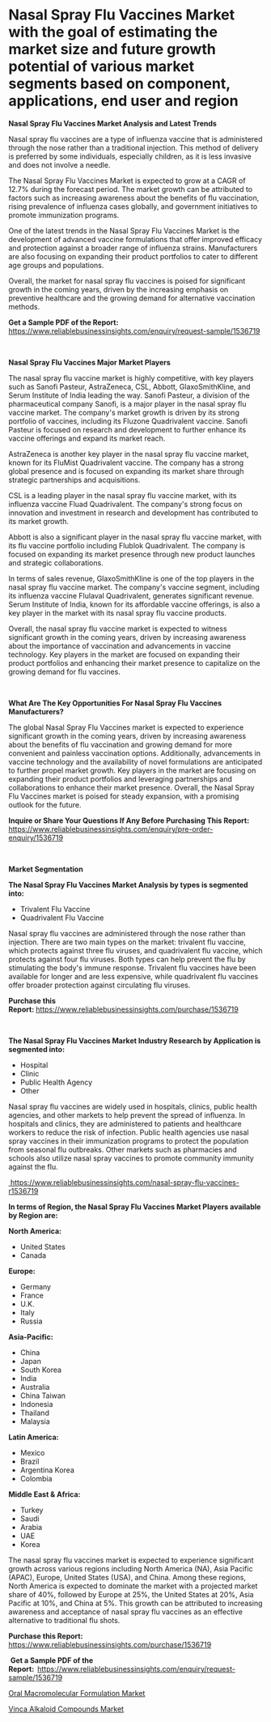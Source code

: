 <p><h1>Nasal Spray Flu Vaccines Market with the goal of estimating the market size and future growth potential of various market segments based on component, applications, end user and region</h1></p><p><strong>Nasal Spray Flu Vaccines Market Analysis and Latest Trends</strong></p>
<p><p>Nasal spray flu vaccines are a type of influenza vaccine that is administered through the nose rather than a traditional injection. This method of delivery is preferred by some individuals, especially children, as it is less invasive and does not involve a needle.</p><p>The Nasal Spray Flu Vaccines Market is expected to grow at a CAGR of 12.7% during the forecast period. The market growth can be attributed to factors such as increasing awareness about the benefits of flu vaccination, rising prevalence of influenza cases globally, and government initiatives to promote immunization programs.</p><p>One of the latest trends in the Nasal Spray Flu Vaccines Market is the development of advanced vaccine formulations that offer improved efficacy and protection against a broader range of influenza strains. Manufacturers are also focusing on expanding their product portfolios to cater to different age groups and populations.</p><p>Overall, the market for nasal spray flu vaccines is poised for significant growth in the coming years, driven by the increasing emphasis on preventive healthcare and the growing demand for alternative vaccination methods.</p></p>
<p><strong>Get a Sample PDF of the Report:&nbsp;</strong> <a href="https://www.reliablebusinessinsights.com/enquiry/request-sample/1536719">https://www.reliablebusinessinsights.com/enquiry/request-sample/1536719</a></p>
<p>&nbsp;</p>
<p><strong>Nasal Spray Flu Vaccines Major Market Players</strong></p>
<p><p>The nasal spray flu vaccine market is highly competitive, with key players such as Sanofi Pasteur, AstraZeneca, CSL, Abbott, GlaxoSmithKline, and Serum Institute of India leading the way. Sanofi Pasteur, a division of the pharmaceutical company Sanofi, is a major player in the nasal spray flu vaccine market. The company's market growth is driven by its strong portfolio of vaccines, including its Fluzone Quadrivalent vaccine. Sanofi Pasteur is focused on research and development to further enhance its vaccine offerings and expand its market reach.</p><p>AstraZeneca is another key player in the nasal spray flu vaccine market, known for its FluMist Quadrivalent vaccine. The company has a strong global presence and is focused on expanding its market share through strategic partnerships and acquisitions.</p><p>CSL is a leading player in the nasal spray flu vaccine market, with its influenza vaccine Fluad Quadrivalent. The company's strong focus on innovation and investment in research and development has contributed to its market growth.</p><p>Abbott is also a significant player in the nasal spray flu vaccine market, with its flu vaccine portfolio including Flublok Quadrivalent. The company is focused on expanding its market presence through new product launches and strategic collaborations.</p><p>In terms of sales revenue, GlaxoSmithKline is one of the top players in the nasal spray flu vaccine market. The company's vaccine segment, including its influenza vaccine Flulaval Quadrivalent, generates significant revenue. Serum Institute of India, known for its affordable vaccine offerings, is also a key player in the market with its nasal spray flu vaccine products.</p><p>Overall, the nasal spray flu vaccine market is expected to witness significant growth in the coming years, driven by increasing awareness about the importance of vaccination and advancements in vaccine technology. Key players in the market are focused on expanding their product portfolios and enhancing their market presence to capitalize on the growing demand for flu vaccines.</p></p>
<p>&nbsp;</p>
<p><strong>What Are The Key Opportunities For Nasal Spray Flu Vaccines Manufacturers?</strong></p>
<p><p>The global Nasal Spray Flu Vaccines market is expected to experience significant growth in the coming years, driven by increasing awareness about the benefits of flu vaccination and growing demand for more convenient and painless vaccination options. Additionally, advancements in vaccine technology and the availability of novel formulations are anticipated to further propel market growth. Key players in the market are focusing on expanding their product portfolios and leveraging partnerships and collaborations to enhance their market presence. Overall, the Nasal Spray Flu Vaccines market is poised for steady expansion, with a promising outlook for the future.</p></p>
<p><strong>Inquire or Share Your Questions If Any Before Purchasing This Report:</strong> <a href="https://www.reliablebusinessinsights.com/enquiry/pre-order-enquiry/1536719">https://www.reliablebusinessinsights.com/enquiry/pre-order-enquiry/1536719</a></p>
<p>&nbsp;</p>
<p><strong>Market Segmentation</strong></p>
<p><strong>The Nasal Spray Flu Vaccines Market Analysis by types is segmented into:</strong></p>
<p><ul><li>Trivalent Flu Vaccine</li><li>Quadrivalent Flu Vaccine</li></ul></p>
<p><p>Nasal spray flu vaccines are administered through the nose rather than injection. There are two main types on the market: trivalent flu vaccine, which protects against three flu viruses, and quadrivalent flu vaccine, which protects against four flu viruses. Both types can help prevent the flu by stimulating the body's immune response. Trivalent flu vaccines have been available for longer and are less expensive, while quadrivalent flu vaccines offer broader protection against circulating flu viruses.</p></p>
<p><strong>Purchase this Report:&nbsp;</strong><a href="https://www.reliablebusinessinsights.com/purchase/1536719">https://www.reliablebusinessinsights.com/purchase/1536719</a></p>
<p>&nbsp;</p>
<p><strong>The Nasal Spray Flu Vaccines Market Industry Research by Application is segmented into:</strong></p>
<p><ul><li>Hospital</li><li>Clinic</li><li>Public Health Agency</li><li>Other</li></ul></p>
<p><p>Nasal spray flu vaccines are widely used in hospitals, clinics, public health agencies, and other markets to help prevent the spread of influenza. In hospitals and clinics, they are administered to patients and healthcare workers to reduce the risk of infection. Public health agencies use nasal spray vaccines in their immunization programs to protect the population from seasonal flu outbreaks. Other markets such as pharmacies and schools also utilize nasal spray vaccines to promote community immunity against the flu.</p></p>
<p><a href="https://www.reliablebusinessinsights.com/nasal-spray-flu-vaccines-r1536719">&nbsp;https://www.reliablebusinessinsights.com/nasal-spray-flu-vaccines-r1536719</a></p>
<p><strong>In terms of Region, the Nasal Spray Flu Vaccines Market Players available by Region are:</strong></p>
<p>
    <p> <strong> North America: </strong>
        <ul>
            <li>United States</li>
            <li>Canada</li>
        </ul>
        </p> 
    <p> <strong> Europe: </strong>
        <ul>
            <li>Germany</li>
            <li>France</li>
            <li>U.K.</li>
            <li>Italy</li>
            <li>Russia</li>
        </ul>
        </p> 
    <p> <strong> Asia-Pacific: </strong>
        <ul>
            <li>China</li>
            <li>Japan</li>
            <li>South Korea</li>
            <li>India</li>
            <li>Australia</li>
            <li>China Taiwan</li>
            <li>Indonesia</li>
            <li>Thailand</li>
            <li>Malaysia</li>
        </ul>
        </p> 
    <p> <strong> Latin America: </strong>
        <ul>
            <li>Mexico</li>
            <li>Brazil</li>
            <li>Argentina Korea</li>
            <li>Colombia</li>
        </ul>
        </p> 
    <p> <strong> Middle East & Africa: </strong>
        <ul>
            <li>Turkey</li>
            <li>Saudi</li>
            <li>Arabia</li>
            <li>UAE</li>
            <li>Korea</li>
        </ul>
    </p>
    </p>
<p><p>The nasal spray flu vaccines market is expected to experience significant growth across various regions including North America (NA), Asia Pacific (APAC), Europe, United States (USA), and China. Among these regions, North America is expected to dominate the market with a projected market share of 40%, followed by Europe at 25%, the United States at 20%, Asia Pacific at 10%, and China at 5%. This growth can be attributed to increasing awareness and acceptance of nasal spray flu vaccines as an effective alternative to traditional flu shots.</p></p>
<p><strong>Purchase this Report: </strong><a href="https://www.reliablebusinessinsights.com/purchase/1536719">https://www.reliablebusinessinsights.com/purchase/1536719</a></p>
<p>&nbsp;<strong>Get a Sample PDF of the Report:&nbsp;&nbsp;</strong><a href="https://www.reliablebusinessinsights.com/enquiry/request-sample/1536719">https://www.reliablebusinessinsights.com/enquiry/request-sample/1536719</a></p>
<p><strong></strong></p>
<p><p><a href="https://github.com/prosalinda88/Market-Research-Report-List-6/blob/main/oral-macromolecular-formulation-market.md">Oral Macromolecular Formulation Market</a></p><p><a href="https://github.com/globismark/Market-Research-Report-List-5/blob/main/vinca-alkaloid-compounds-market.md">Vinca Alkaloid Compounds Market</a></p></p>